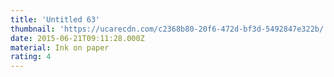 ```yaml
---
title: 'Untitled 63'
thumbnail: 'https://ucarecdn.com/c2368b80-20f6-472d-bf3d-5492847e322b/'
date: 2015-06-21T09:11:28.000Z
material: Ink on paper
rating: 4
---
```

